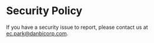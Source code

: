 # Security Policy

If you have a security issue to report, please contact us at [ec.park@danbicorp.com](mailto:ec.park@danbicorp.com).
